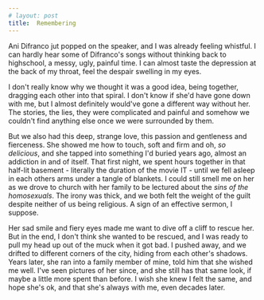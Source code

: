 ```yaml
---
# layout: post
title:  Remembering
---
```


Ani Difranco jut popped on the speaker, and I was already feeling whistful. I can hardly hear some of Difranco's songs without thinking back to highschool, a messy, ugly, painful time. I can almost taste the depression at the back of my throat, feel the despair swelling in my eyes. 

I don't really know why we thought it was a good idea, being together, dragging each other into that spiral. I don't know if she'd have gone down with me, but I almost definitely would've gone a different way without her. The stories, the lies, they were complicated and painful and somehow we couldn't find anything else once we were surrounded by them.

But we also had this deep, strange love, this passion and gentleness and fierceness. She showed me how to touch, soft and firm and oh, *so delicious*, and she tapped into something I'd buried years ago, almost an addiction in and of itself. That first night, we spent hours together in that half-lit basement - literally the duration of the movie IT - until we fell asleep in each others arms under a tangle of blankets. I could still smell me on her as we drove to church with her family to be lectured about the _sins of the homosexuals_. The irony was thick, and we both felt the weight of the guilt despite neither of us being religious. A sign of an effective sermon, I suppose.

Her sad smile and fiery eyes made me want to dive off a cliff to rescue her. But in the end, I don't think she wanted to be rescued, and I was ready to pull my head up out of the muck when it got bad. I pushed away, and we drifted to different corners of the city, hiding from each other's shadows. Years later, she ran into a family member of mine, told him that she wished me well. I've seen pictures of her since, and she still has that same look, if maybe a little more spent than before. I wish she knew I felt the same, and hope she's ok, and that she's always with me, even decades later.